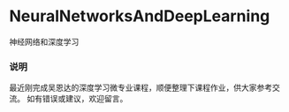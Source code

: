 # NeuralNetworksAndDeepLearning
神经网络和深度学习
### 说明
最近刚完成吴恩达的深度学习微专业课程，顺便整理下课程作业，供大家参考交流。
如有错误或建议，欢迎留言。